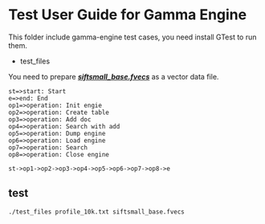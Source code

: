 # Test User Guide for Gamma Engine

This folder include gamma-engine test cases, you need install GTest to run them.

* test_files

You need to prepare ***[siftsmall_base.fvecs](ftp://ftp.irisa.fr/local/texmex/corpus/siftsmall.tar.gz)*** as a vector data file.

```flow
st=>start: Start
e=>end: End
op1=>operation: Init engie
op2=>operation: Create table
op3=>operation: Add doc
op4=>operation: Search with add
op5=>operation: Dump engine
op6=>operation: Load engine
op7=>operation: Search
op8=>operation: Close engine

st->op1->op2->op3->op4->op5->op6->op7->op8->e
```
## test
`./test_files profile_10k.txt siftsmall_base.fvecs`